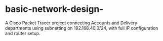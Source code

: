 # basic-network-design-
A Cisco Packet Tracer project connecting Accounts and Delivery departments using subnetting on 192.168.40.0/24, with full IP configuration and router setup.
